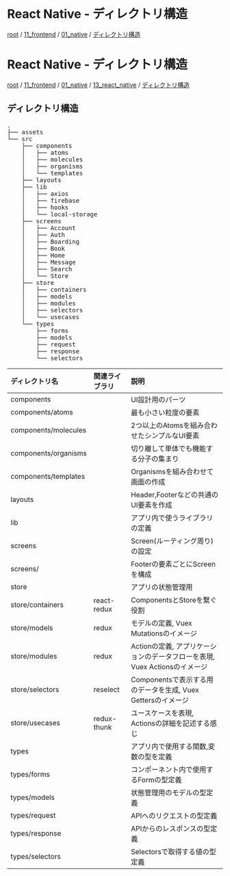 # React Native - ディレクトリ構造

[root](./../../../../README.md)
/ [11_frontend](./../../README.md)
/ [01_native](./../README.md)
/ [ディレクトリ構造](./directories.md)

# React Native - ディレクトリ構造

[root](./../../../../README.md)
/ [11_frontend](./../../README.md)
/ [01_native](./../README.md)
/ [13_react_native](./README.md)
/ [ディレクトリ構造](./directories.md)

## ディレクトリ構造

<pre>
.
├── assets
└── src
    ├── components
    │   ├── atoms
    │   ├── molecules
    │   ├── organisms
    │   └── templates
    ├── layouts
    ├── lib
    │   ├── axios
    │   ├── firebase
    │   ├── hooks
    │   └── local-storage
    ├── screens
    │   ├── Account
    │   ├── Auth
    │   ├── Boarding
    │   ├── Book
    │   ├── Home
    │   ├── Message
    │   ├── Search
    │   └── Store
    ├── store
    │   ├── containers
    │   ├── models
    │   ├── modules
    │   ├── selectors
    │   └── usecases
    └── types
        ├── forms
        ├── models
        ├── request
        ├── response
        └── selectors
</pre>

|    ディレクトリ名    | 関連ライブラリ |                                    説明                                    |
| :------------------- | :------------- | :------------------------------------------------------------------------- |
| components           |                | UI設計用のパーツ                                                           |
| components/atoms     |                | 最も小さい粒度の要素                                                       |
| components/molecules |                | 2つ以上のAtomsを組み合わせたシンプルなUI要素                               |
| components/organisms |                | 切り離して単体でも機能する分子の集まり                                     |
| components/templates |                | Organismsを組み合わせて画面の作成                                          |
| layouts              |                | Header,Footerなどの共通のUI要素を作成                                      |
| lib                  |                | アプリ内で使うライブラリの定義                                             |
| screens              |                | Screen(ルーティング周り)の設定                                             |
| screens/<Directory>  |                | Footerの要素ごとにScreenを構成                                             |
| store                |                | アプリの状態管理用                                                         |
| store/containers     | react-redux    | ComponentsとStoreを繋ぐ役割                                                |
| store/models         | redux          | モデルの定義, Vuex Mutationsのイメージ                                     |
| store/modules        | redux          | Actionの定義, アプリケーションのデータフローを表現, Vuex Actionsのイメージ |
| store/selectors      | reselect       | Componentsで表示する用のデータを生成, Vuex Gettersのイメージ               |
| store/usecases       | redux-thunk    | ユースケースを表現, Actionsの詳細を記述する感じ                            |
| types                |                | アプリ内で使用する関数,変数の型を定義                                      |
| types/forms          |                | コンポーネント内で使用するFormの型定義                                     |
| types/models         |                | 状態管理用のモデルの型定義                                                 |
| types/request        |                | APIへのリクエストの型定義                                                  |
| types/response       |                | APIからのレスポンスの型定義                                                |
| types/selectors      |                | Selectorsで取得する値の型定義                                              |
